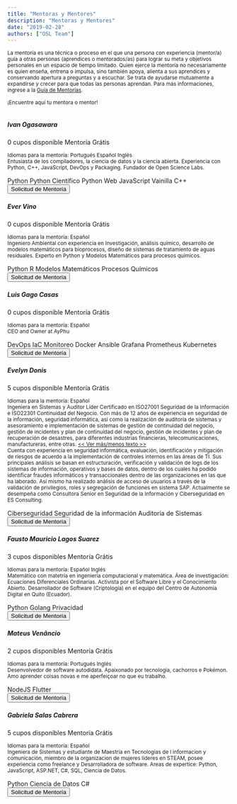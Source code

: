 ```yaml
---
title: "Mentoras y Mentores"
description: "Mentoras y Mentores"
date: "2019-02-28"
authors: ["OSL Team"]
---
```


<small>
  La mentoría es una técnica o proceso en el que una persona con experiencia
  (mentor/a) guía a otras personas (aprendices o mentorados/as) para lograr
  su meta y objetivos personales en un espacio de tiempo limitado. Quien ejerce
  la mentoría no necesariamente es quien enseña, entrena o impulsa, sino también
  apoya, alienta a sus aprendices y conservando apertura a preguntas y a escuchar.
  Se trata de ayudarse mutuamente a expandirse y crecer para que todas las
  personas aprendan. Para más informaciones, ingrese a la
  <a href="/about/guidelines/mentoring/">Guía de Mentorías</a>.

¡Encuentre aquí tu mentora o mentor! </small>

<div class="card mb-3" style="">
  <div class="row g-0">
    <div class="col-md-4 p-0">
      <img src="https://avatars.githubusercontent.com/u/5209757?v=4"
        class="img-fluid rounded-start m-0" alt="" />
    </div>
    <div class="col-md-7">
      <div class="card-body">
        <h5 class="card-title">Ivan Ogasawara</h5>
        <span class="badge bg-danger">0 cupos disponible</span>
        <span class="badge bg-warning">Mentoría Grátis</span>
        <p class="card-text">
          <small>
            <bold>Idiomas para la mentoría</bold>:
            <span class="badge bg-light text-dark">Portugués</span>
            <span class="badge bg-light text-dark">Español</span>
            <span class="badge bg-light text-dark">Inglés</span>
            <br/>
            Entusiasta de los compiladores, la ciencia de datos y la ciencia abierta.
            Experiencia con Python, C++, JavaScript, DevOps y Packaging.
            Fundador de Open Science Labs.
          </small>
        </p>
        <div>
          <span class="badge bg-light text-dark">Python</span>
          <span class="badge bg-light text-dark">Python Científico</span>
          <span class="badge bg-light text-dark">Python Web</span>
          <span class="badge bg-light text-dark">JavaScript Vainilla</span>
          <span class="badge bg-light text-dark">C++</span>
        </div>
        <div class="mt-3">
          <a href="https://github.com/OpenScienceLabs/request-forms/issues/new?assignees=xmnlab&labels=mentoring-request&template=es-mentoring-request.yaml&title=Solicitud+de+mentor%C3%ADa%3A+%3CINFORME+TU+NOMBRE+AQU%C3%8D%3E">
            <button class="btn bg-primary text-light">
              Solicitud de Mentoría
            </button>
          </a>
        </div>
      </div>
    </div>
  </div>
</div>

<div class="card mb-3">
  <div class="row g-0">
    <div class="col-md-4 p-0">
      <img src="https://avatars.githubusercontent.com/u/23527527?v=4"
        class="img-fluid rounded-start m-0" alt="" />
    </div>
    <div class="col-md-7">
      <div class="card-body">
        <h5 class="card-title">Ever Vino</h5>
        <span class="badge bg-danger">0 cupos disponible</span>
        <span class="badge bg-warning">Mentoría Grátis</span>
        <p class="card-text">
          <small>
            <bold>Idiomas para la mentoría</bold>:
            <span class="badge bg-light text-dark">Español</span>
            <br/>
            Ingeniero Ambiental con experiencia en Investigación, análisis químico,
            desarrollo de modelos matemáticos para bioprocesos, diseño de sistemas
            de tratamiento de aguas residuales. Experto en Python y
            Modelos Matemáticos para procesos químicos.
          </small>
        </p>
        <div>
          <span class="badge bg-light text-dark">Python</span>
          <span class="badge bg-light text-dark">R</span>
          <span class="badge bg-light text-dark">Modelos Matemáticos</span>
          <span class="badge bg-light text-dark">Procesos Químicos</span>
        </div>
        <div class="mt-3">
          <a href="https://github.com/OpenScienceLabs/request-forms/issues/new?assignees=EverVino&labels=mentoring-request&template=es-mentoring-request.yaml&title=Solicitud+de+mentor%C3%ADa%3A+%3CINFORME+TU+NOMBRE+AQU%C3%8D%3E">
            <button class="btn bg-primary text-light">
              Solicitud de Mentoría
            </button>
          </a>
        </div>
      </div>
    </div>
  </div>
</div>

<div class="card mb-3">
  <div class="row g-0">
    <div class="col-md-4 p-0">
      <img src="https://avatars.githubusercontent.com/u/4383323?v=4"
        class="img-fluid rounded-start m-0" alt="" />
    </div>
    <div class="col-md-7">
      <div class="card-body">
        <h5 class="card-title">Luis Gago Casas</h5>
        <span class="badge bg-danger">0 cupos disponible</span>
        <span class="badge bg-warning">Mentoría Grátis</span>
        <p class="card-text">
          <small>
            <bold>Idiomas para la mentoría</bold>:
            <span class="badge bg-light text-dark">Español</span>
            <br/>
            CEO and Owner at AyPhu
          </small>
        </p>
        <div>
          <span class="badge bg-light text-dark">DevOps</span>
          <span class="badge bg-light text-dark">IaC</span>
          <span class="badge bg-light text-dark">Monitoreo</span>
          <span class="badge bg-light text-dark">Docker</span>
          <span class="badge bg-light text-dark">Ansible</span>
          <span class="badge bg-light text-dark">Grafana</span>
          <span class="badge bg-light text-dark">Prometheus</span>
          <span class="badge bg-light text-dark">Kubernetes</span>
        </div>
        <div class="mt-3">
          <a href="https://github.com/OpenScienceLabs/request-forms/issues/new?assignees=luisgagocasas&labels=mentoring-request&template=es-mentoring-request.yaml&title=Solicitud+de+mentor%C3%ADa%3A+%3CINFORME+TU+NOMBRE+AQU%C3%8D%3E">
            <button class="btn bg-primary text-light">
              Solicitud de Mentoría
            </button>
          </a>
        </div>
      </div>
    </div>
  </div>
</div>

<div class="card mb-3">
  <div class="row g-0">
    <div class="col-md-4 p-0">
      <img src="https://avatars.githubusercontent.com/u/98857005?v=4"
        class="img-fluid rounded-start m-0" alt="" />
    </div>
    <div class="col-md-7">
      <div class="card-body">
        <h5 class="card-title">Evelyn Donis</h5>
        <span class="badge bg-warning">5 cupos disponible</span>
        <span class="badge bg-warning">Mentoría Grátis</span>
        <p class="card-text">
          <small>
            <bold>Idiomas para la mentoría</bold>:
            <span class="badge bg-light text-dark">Español</span>
            <br/>
            Ingeniera en Sistemas y Auditor Líder Certificado en ISO27001
            Seguridad de la Información e ISO22301 Continuidad del Negocio.
            Con más de 12 años de experiencia en seguridad de la información,
            seguridad informática, así como la realización de auditoría de
            sistemas y asesoramiento e implementación de sistemas de gestión
            de continuidad del negocio, gestión de incidentes y plan de continuidad
            del negocio, gestión de incidentes y plan de recuperación de desastres,
            para diferentes industrias financieras, telecomunicaciones, manufactureras,
            entre otras.
            <a
              class=""
              data-bs-toggle="collapse"
              href="#evelyn-donis-extra-text"
              role="button"
              aria-expanded="false"
              aria-controls="evelyn-donis-extra-text"
            >
              << Ver más/menos texto >>
            </a><br/>
            <span class="collapse" id="evelyn-donis-extra-text">
              Cuenta con experiencia en seguridad informática, evaluación,
              identificación y mitigación de riesgos de acuerdo a la implementación
              de controles internos en las áreas de TI. Sus principales análisis se
              basan en estructuración, verificación y validación de logs de los
              sistemas de información, operativos y bases de datos, dentro de los
              cuales ha podido identificar fraudes informáticos y transaccionales
              dentro de las organizaciones en las que ha laborado. Así mismo ha
              realizado análisis de acceso de usuarios a través de la validación de
              privilegios, roles y segregación de funciones en sistema SAP. Actualmente
              se desempeña como Consultora Senior en Seguridad de la Información y
              Ciberseguridad en ES Consulting.
            </span>
          </small>
        </p>
        <div>
          <span class="badge bg-light text-dark">Ciberseguridad</span>
          <span class="badge bg-light text-dark">Seguridad de la información</span>
          <span class="badge bg-light text-dark">Auditoría de Sistemas</span>
        </div>
        <div class="mt-3">
          <a href="https://github.com/OpenScienceLabs/request-forms/issues/new?assignees=Aledonisgt&labels=mentoring-request&template=es-mentoring-request.yaml&title=Solicitud+de+mentor%C3%ADa%3A+%3CINFORME+TU+NOMBRE+AQU%C3%8D%3E">
            <button class="btn bg-primary text-light">
              Solicitud de Mentoría
            </button>
          </a>
        </div>
      </div>
    </div>
  </div>
</div>

<div class="card mb-3">
  <div class="row g-0">
    <div class="col-md-4 p-0">
      <img src="https://avatars.githubusercontent.com/u/23584921?v=4"
        class="img-fluid rounded-start m-0" alt="" />
    </div>
    <div class="col-md-7">
      <div class="card-body">
        <h5 class="card-title">Fausto Mauricio Lagos Suarez</h5>
        <span class="badge bg-warning">3 cupos disponibles</span>
        <span class="badge bg-warning">Mentoría Grátis</span>
        <p class="card-text">
          <small>
            <bold>Idiomas para la mentoría</bold>:
            <span class="badge bg-light text-dark">Español</span>
            <span class="badge bg-light text-dark">Inglés</span>
            <br/>
            Matemático con matetría en ingeniería computacional y matemática.
            Área de investigación: Ecuaciones Diferenciales Ordinarias.
            Activista por el Software Libre y el Conocimiento Abierto.
            Desarrollador de Software (Criptología) en el equipo del Centro de
            Autonomía Digital en Quito (Ecuador).
          </small>
        </p>
        <div>
          <span class="badge bg-light text-dark">Python</span>
          <span class="badge bg-light text-dark">Golang</span>
          <span class="badge bg-light text-dark">Privacidad</span>
        </div>
        <div class="mt-3">
          <a href="https://github.com/OpenScienceLabs/request-forms/issues/new?assignees=piratax007&labels=mentoring-request&template=es-mentoring-request.yaml&title=Solicitud+de+mentor%C3%ADa%3A+%3CINFORME+TU+NOMBRE+AQU%C3%8D%3E">
            <button class="btn bg-primary text-light">
              Solicitud de Mentoría
            </button>
          </a>
        </div>
      </div>
    </div>
  </div>
</div>

<div class="card mb-3">
  <div class="row g-0">
    <div class="col-md-4 p-0">
      <img src="https://mateusvenancio.com.br/assets/profile.png"
        class="img-fluid rounded-start m-0" alt="" />
    </div>
    <div class="col-md-7">
      <div class="card-body">
        <h5 class="card-title">Mateus Venâncio</h5>
        <span class="badge bg-warning">2 cupos disponibles</span>
        <span class="badge bg-warning">Mentoría Grátis</span>
        <p class="card-text">
          <small>
            <bold>Idiomas para la mentoría</bold>:
            <span class="badge bg-light text-dark">Portugués</span>
            <span class="badge bg-light text-dark">Inglés</span>
            <br/>
            Desenvolvedor de software autodidata. Apaixonado por tecnologia,
            cachorros e Pokémon. Amo aprender coisas novas e me aperfeiçoar
            no que eu trabalho.
          </small>
        </p>
        <div>
          <span class="badge bg-light text-dark">NodeJS</span>
          <span class="badge bg-light text-dark">Flutter</span>
        </div>
        <div class="mt-3">
          <a href="https://github.com/OpenScienceLabs/request-forms/issues/new?assignees=mateushvenancio&labels=mentoring-request&template=es-mentoring-request.yaml&title=Solicitud+de+mentor%C3%ADa%3A+%3CINFORME+TU+NOMBRE+AQU%C3%8D%3E">
            <button class="btn bg-primary text-light">
              Solicitud de Mentoría
            </button>
          </a>
        </div>
      </div>
    </div>
  </div>
</div>

<div class="card mb-3">
  <div class="row g-0">
    <div class="col-md-4 p-0">
      <img src="../../mentoring/gabriela_salas.JPG"
        class="img-fluid rounded-start m-0" alt="" />
    </div>
    <div class="col-md-7">
      <div class="card-body">
        <h5 class="card-title">Gabriela Salas Cabrera</h5>
        <span class="badge bg-warning">5 cupos disponibles</span>
        <span class="badge bg-warning">Mentoría Grátis</span>
        <p class="card-text">
          <small>
            <bold>Idiomas para la mentoría</bold>:
            <span class="badge bg-light text-dark">Español</span>
            <br/>
            Ingeniera de Sistemas y estudiante de Maestría en Tecnologías de l informacion y comunicación, miembro de la organizacion de mujeres lideres en STEAM, posee experiencia como freelance y Desarrolladora de software. Areas de expertice: Python, JavaScript, ASP.NET, C#, SQL, Ciencia de Datos.
          </small>
        </p>
        <div>
          <span class="badge bg-light text-dark">Python</span>
          <span class="badge bg-light text-dark">Ciencia de Datos</span>
          <span class="badge bg-light text-dark">C#</span>
        </div>
        <div class="mt-3">
          <a href="https://github.com/OpenScienceLabs/request-forms/issues/new?assignees=piratax007&labels=mentoring-request&template=es-mentoring-request.yaml&title=Solicitud+de+mentor%C3%ADa%3A+%3CINFORME+TU+NOMBRE+AQU%C3%8D%3E">
            <button class="btn bg-primary text-light">
              Solicitud de Mentoría
            </button>
          </a>
        </div>
      </div>
    </div>
  </div>
</div>
